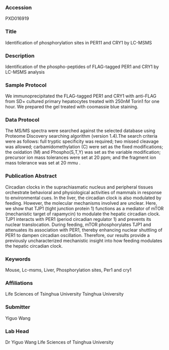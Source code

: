 ### Accession
PXD016919

### Title
Identification of phosphorylation sites in PER11 and CRY1 by LC-MSMS

### Description
Identification of  the phospho-peptides of FLAG-tagged PER1 and CRY1 by LC-MSMS analysis

### Sample Protocol
We immunoprecipitated the FLAG-tagged PER1 and CRY1 with anti-FLAG  from SD+ cultured primary hepatocytes treated with 250nM Torin1 for one hour. We prepared the gel treated with coomassie blue staining.

### Data Protocol
The MS/MS spectra were searched against the selected database using Proteome Discovery searching algorithm (version 1.4).The search criteria were as follows: full tryptic specificity was required; two missed cleavage was allowed; carbamidomethylation (C) were set as the fixed modifications; the oxidation (M) and Phospho(S,T,Y) was set as the variable modification; precursor ion mass tolerances were set at 20 ppm; and the fragment ion mass tolerance was set at 20 mmu .

### Publication Abstract
Circadian clocks in the suprachiasmatic nucleus and peripheral tissues orchestrate behavioral and physiological activities of mammals in response to environmental cues. In the liver, the circadian clock is also modulated by feeding. However, the molecular mechanisms involved are unclear. Here, we show that TJP1 (tight junction protein 1) functions as a mediator of mTOR (mechanistic target of rapamycin) to modulate the hepatic circadian clock. TJP1 interacts with PER1 (period circadian regulator 1) and prevents its nuclear translocation. During feeding, mTOR phosphorylates TJP1 and attenuates its association with PER1, thereby enhancing nuclear shuttling of PER1 to dampen circadian oscillation. Therefore, our results provide a previously uncharacterized mechanistic insight into how feeding modulates the hepatic circadian clock.

### Keywords
Mouse, Lc-msms, Liver, Phosphorylation sites, Per1 and cry1

### Affiliations
Life Sciences of Tsinghua University
Tsinghua University

### Submitter
Yiguo Wang

### Lab Head
Dr Yiguo Wang
Life Sciences of Tsinghua University


